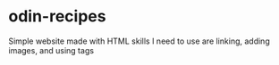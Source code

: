 # odin-recipes
Simple website made with HTML
skills I need to use are linking, adding images, and using tags